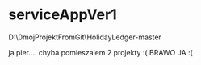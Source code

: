 # serviceAppVer1
D:\0mojProjektFromGit\HolidayLedger-master

ja pier.... chyba pomieszalem 2 projekty :( BRAWO JA :(
